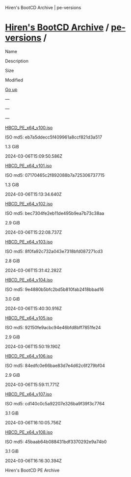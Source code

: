    Hiren's BootCD Archive | pe-versions

[Hiren's BootCD Archive](https://archive.hirensbootcd.org/) / [pe-versions](https://archive.hirensbootcd.org/pe-versions/) /
============================================================================================================================

Name

Description

Size

Modified

[Go up](/)

—

—

—

[HBCD\_PE\_x64\_v100.iso](https://archive.hirensbootcd.org/pe-versions/HBCD_PE_x64_v100.iso)

ISO md5: eb7a5ddecc5f409961a8ccf821d3a517

1.3 GiB

2024-03-06T15:09:50.586Z

[HBCD\_PE\_x64\_v101.iso](https://archive.hirensbootcd.org/pe-versions/HBCD_PE_x64_v101.iso)

ISO md5: 07170465c2f892088b7a725306737715

1.3 GiB

2024-03-06T15:13:34.640Z

[HBCD\_PE\_x64\_v102.iso](https://archive.hirensbootcd.org/pe-versions/HBCD_PE_x64_v102.iso)

ISO md5: bec7304fe2eb11de495b9ea7b73c38aa

2.9 GiB

2024-03-06T15:22:08.737Z

[HBCD\_PE\_x64\_v103.iso](https://archive.hirensbootcd.org/pe-versions/HBCD_PE_x64_v103.iso)

ISO md5: 8f0fa92c732a043e7318bfd087271cd3

2.8 GiB

2024-03-06T15:31:42.282Z

[HBCD\_PE\_x64\_v104.iso](https://archive.hirensbootcd.org/pe-versions/HBCD_PE_x64_v104.iso)

ISO md5: 9e4880b5bfc2bd5b810fab2418bbad16

3.0 GiB

2024-03-06T15:40:30.916Z

[HBCD\_PE\_x64\_v105.iso](https://archive.hirensbootcd.org/pe-versions/HBCD_PE_x64_v105.iso)

ISO md5: 92150fe9acbc94e46bfd8bff7851fe24

2.9 GiB

2024-03-06T15:50:19.190Z

[HBCD\_PE\_x64\_v106.iso](https://archive.hirensbootcd.org/pe-versions/HBCD_PE_x64_v106.iso)

ISO md5: 84edfc0e66bae83d7e4d62c6f279bf04

2.9 GiB

2024-03-06T15:59:11.771Z

[HBCD\_PE\_x64\_v107.iso](https://archive.hirensbootcd.org/pe-versions/HBCD_PE_x64_v107.iso)

ISO md5: cd140c0c5a92207e326ba9f39f3c7764

3.1 GiB

2024-03-06T16:10:05.756Z

[HBCD\_PE\_x64\_v108.iso](https://archive.hirensbootcd.org/pe-versions/HBCD_PE_x64_v108.iso)

ISO md5: 45baab64b088431bdf3370292e9a74b0

3.1 GiB

2024-03-06T16:16:30.394Z

Hiren's BootCD PE Archive
